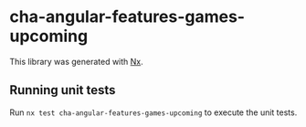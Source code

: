 # cha-angular-features-games-upcoming

This library was generated with [Nx](https://nx.dev).

## Running unit tests

Run `nx test cha-angular-features-games-upcoming` to execute the unit tests.

